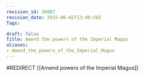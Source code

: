 ```yaml
---
revision_id: 36087
revision_date: 2015-06-02T13:48:50Z
Tags:

draft: false
Title: Amend the powers of the Imperial Magus
aliases:
- Amend_the_powers_of_the_Imperial_Magus
---
```

#REDIRECT [[Amend powers of the Imperial Magus]]